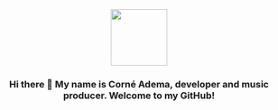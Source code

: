 <div id="header" align="center">
  <img src="https://corneadema.com/avatar.jpg" width="100"/>

### Hi there 👋 My name is Corné Adema, developer and music producer. Welcome to my GitHub!

<!--
**0xcorne/0xcorne** is a ✨ _special_ ✨ repository because its `README.md` (this file) appears on your GitHub profile.

Here are some ideas to get you started:

- 🔭 I’m currently working on ...
- 🌱 I’m currently learning ...
- 👯 I’m looking to collaborate on ...
- 🤔 I’m looking for help with ...
- 💬 Ask me about ...
- 📫 How to reach me: ...
- 😄 Pronouns: ...
- ⚡ Fun fact: ...
-->
